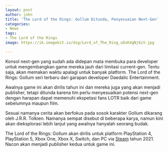 ```yaml
---
layout: post
author: john
title: 'The Lord of the Rings: Gollum Ditunda, Penyesuaian Next-Gen'
categories:
- News
tags:
- The Lord of the Rings
image: https://ik.imagekit.io/dsg/Lord_of_The_Ring_xDsK4gNj6iV.jpg

---
```

Konsol next-gen yang sudah ada didepan mata membuka para developer untuk mengembangkan game mereka jauh dari limitasi current-gen. Tentu saja, akan memakan waktu apalagi untuk banyak platform. The Lord of the Rings: Gollum seri terbaru dari garapan developer Daedalic Entertainment.

Awalnya game ini akan dirilis tahun ini dan mereka juga yang akan menjadi publisher, tetapi ditunda karena tim perlu menyesuaikan potensi next-gen dengan harapan dapat memenuhi ekspetasi fans LOTR baik dari game sebelumnya maupun film.

Sesuai namanya cerita akan berfokus pada sosok karakter Gollum dikarang oleh J.R.R. Tolkien. Namanya sempat disebut di beberapa karya, namun kini akan dieksplorasi lebih lanjut yang awalnya hanyalah seorang budak.

The Lord of the Rings: Gollum akan dirilis untuk platform PlayStation 4, PlayStation 5, Xbox One, Xbox X, Switch, dan PC via [Steam](https://store.steampowered.com/app/1265780/The_Lord_of_the_Rings_Gollum/) tahun 2021. Nacon akan menjadi publisher kedua untuk game ini.